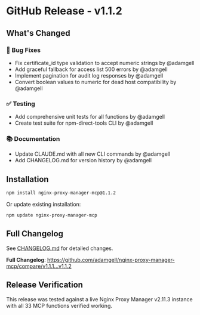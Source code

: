 # GitHub Release - v1.1.2

## What's Changed

### 🐛 Bug Fixes
- Fix certificate_id type validation to accept numeric strings by @adamgell
- Add graceful fallback for access list 500 errors by @adamgell  
- Implement pagination for audit log responses by @adamgell
- Convert boolean values to numeric for dead host compatibility by @adamgell

### ✅ Testing
- Add comprehensive unit tests for all functions by @adamgell
- Create test suite for npm-direct-tools CLI by @adamgell

### 📚 Documentation
- Update CLAUDE.md with all new CLI commands by @adamgell
- Add CHANGELOG.md for version history by @adamgell

## Installation

```bash
npm install nginx-proxy-manager-mcp@1.1.2
```

Or update existing installation:

```bash
npm update nginx-proxy-manager-mcp
```

## Full Changelog

See [CHANGELOG.md](CHANGELOG.md) for detailed changes.

**Full Changelog**: https://github.com/adamgell/nginx-proxy-manager-mcp/compare/v1.1.1...v1.1.2

## Release Verification

This release was tested against a live Nginx Proxy Manager v2.11.3 instance with all 33 MCP functions verified working.